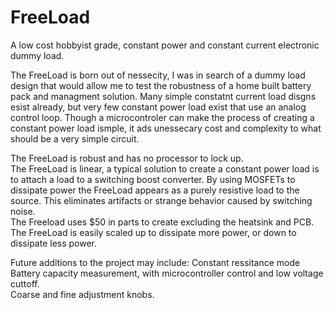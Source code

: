 # FreeLoad
A low cost hobbyist grade, constant power and constant current electronic dummy load.

The FreeLoad is born out of nessecity, I was in search of a dummy load design that would allow me to test the robustness of a home built battery pack and managment solution.  Many simple constatnt current load disgns esist already, but very few constant power load exist that use an analog control loop.  Though a microcontroler can make the process of creating a constant power load ismple, it ads unessecary cost and complexity to what should be a very simple circuit.  

The FreeLoad is robust and has no processor to lock up.  
The FreeLoad is linear, a typical solution to create a constant power load is to attach a load to a switching boost converter.  By using MOSFETs to dissipate power the FreeLoad appears as a purely resistive load to the source.  This eliminates artifacts or strange behavior caused by switching noise.   
The Freeload uses $50 in parts to create excluding the heatsink and PCB.  
The FreeLoad is easily scaled up to dissipate more power, or down to dissipate less power. 


Future additions to the project may include:
Constant ressitance mode  
Battery capacity measurement, with microcontroller control and low voltage cuttoff.   
Coarse and fine adjustment knobs.  

